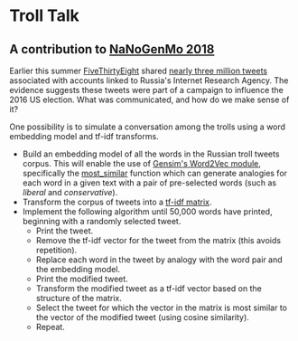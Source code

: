 # Troll Talk

## A contribution to [NaNoGenMo 2018](https://github.com/NaNoGenMo/2018)

Earlier this summer [FiveThirtyEight](https://fivethirtyeight.com/features/why-were-sharing-3-million-russian-troll-tweets/) shared [nearly three million tweets](https://github.com/fivethirtyeight/russian-troll-tweets/) associated with accounts linked to Russia's Internet Research Agency. The evidence suggests these tweets were part of a campaign to influence the 2016 US election. What was communicated, and how do we make sense of it?

One possibility is to simulate a conversation among the trolls using a word embedding model and tf-idf transforms.

* Build an embedding model of all the words in the Russian troll tweets corpus. This will enable the use of  [Gensim's Word2Vec module](https://radimrehurek.com/gensim/models/word2vec.html), specifically the [most_similar](https://rare-technologies.com/word2vec-tutorial/#using_the_model) function which can generate analogies for each word in a given text with a pair of pre-selected words (such as _liberal_ and _conservative_).
* Transform the corpus of tweets into a [tf-idf matrix](https://scikit-learn.org/stable/modules/feature_extraction.html#tfidf-term-weighting).
* Implement the following algorithm until 50,000 words have printed, beginning with a randomly selected tweet.
  * Print the tweet.
  * Remove the tf-idf vector for the tweet from the matrix (this avoids repetition).
  * Replace each word in the tweet by analogy with the word pair and the embedding model.
  * Print the modified tweet.
  * Transform the modified tweet as a tf-idf vector based on the structure of the matrix.
  * Select the tweet for which the vector in the matrix is most similar to the vector of the modified tweet (using cosine similarity).
  * Repeat.
